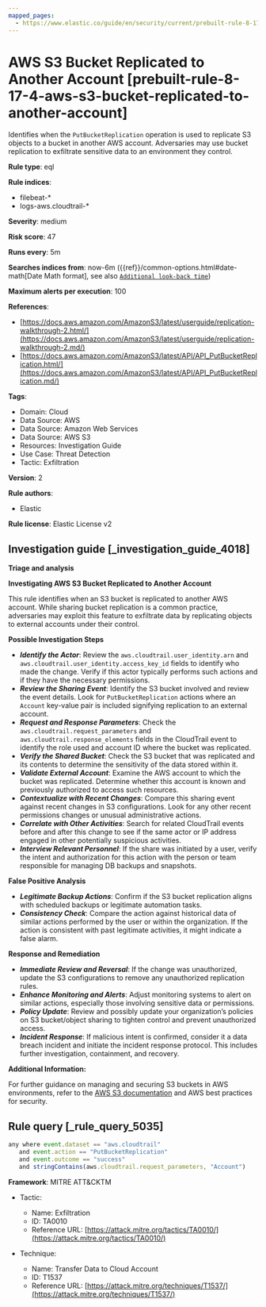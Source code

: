 ```yaml
---
mapped_pages:
  - https://www.elastic.co/guide/en/security/current/prebuilt-rule-8-17-4-aws-s3-bucket-replicated-to-another-account.html
---
```


# AWS S3 Bucket Replicated to Another Account [prebuilt-rule-8-17-4-aws-s3-bucket-replicated-to-another-account]

Identifies when the `PutBucketReplication` operation is used to replicate S3 objects to a bucket in another AWS account. Adversaries may use bucket replication to exfiltrate sensitive data to an environment they control.

**Rule type**: eql

**Rule indices**:

* filebeat-*
* logs-aws.cloudtrail-*

**Severity**: medium

**Risk score**: 47

**Runs every**: 5m

**Searches indices from**: now-6m ({{ref}}/common-options.html#date-math[Date Math format], see also [`Additional look-back time`](docs-content://solutions/security/detect-and-alert/create-detection-rule.md#rule-schedule))

**Maximum alerts per execution**: 100

**References**:

* [https://docs.aws.amazon.com/AmazonS3/latest/userguide/replication-walkthrough-2.html/](https://docs.aws.amazon.com/AmazonS3/latest/userguide/replication-walkthrough-2.md/)
* [https://docs.aws.amazon.com/AmazonS3/latest/API/API_PutBucketReplication.html/](https://docs.aws.amazon.com/AmazonS3/latest/API/API_PutBucketReplication.md/)

**Tags**:

* Domain: Cloud
* Data Source: AWS
* Data Source: Amazon Web Services
* Data Source: AWS S3
* Resources: Investigation Guide
* Use Case: Threat Detection
* Tactic: Exfiltration

**Version**: 2

**Rule authors**:

* Elastic

**Rule license**: Elastic License v2

## Investigation guide [_investigation_guide_4018]

**Triage and analysis**

**Investigating AWS S3 Bucket Replicated to Another Account**

This rule identifies when an S3 bucket is replicated to another AWS account. While sharing bucket replication is a common practice, adversaries may exploit this feature to exfiltrate data by replicating objects to external accounts under their control.

**Possible Investigation Steps**

* ***Identify the Actor***: Review the `aws.cloudtrail.user_identity.arn` and `aws.cloudtrail.user_identity.access_key_id` fields to identify who made the change. Verify if this actor typically performs such actions and if they have the necessary permissions.
* ***Review the Sharing Event***: Identify the S3 bucket involved and review the event details. Look for `PutBucketReplication` actions where an `Account` key-value pair is included signifying replication to an external account.
* ***Request and Response Parameters***: Check the `aws.cloudtrail.request_parameters` and `aws.cloudtrail.response_elements` fields in the CloudTrail event to identify the role used and account ID where the bucket was replicated.
* ***Verify the Shared Bucket***: Check the S3 bucket that was replicated and its contents to determine the sensitivity of the data stored within it.
* ***Validate External Account***: Examine the AWS account to which the bucket was replicated. Determine whether this account is known and previously authorized to access such resources.
* ***Contextualize with Recent Changes***: Compare this sharing event against recent changes in S3 configurations. Look for any other recent permissions changes or unusual administrative actions.
* ***Correlate with Other Activities***: Search for related CloudTrail events before and after this change to see if the same actor or IP address engaged in other potentially suspicious activities.
* ***Interview Relevant Personnel***: If the share was initiated by a user, verify the intent and authorization for this action with the person or team responsible for managing DB backups and snapshots.

**False Positive Analysis**

* ***Legitimate Backup Actions***: Confirm if the S3 bucket replication aligns with scheduled backups or legitimate automation tasks.
* ***Consistency Check***: Compare the action against historical data of similar actions performed by the user or within the organization. If the action is consistent with past legitimate activities, it might indicate a false alarm.

**Response and Remediation**

* ***Immediate Review and Reversal***: If the change was unauthorized, update the S3 configurations to remove any unauthorized replication rules.
* ***Enhance Monitoring and Alerts***: Adjust monitoring systems to alert on similar actions, especially those involving sensitive data or permissions.
* ***Policy Update***: Review and possibly update your organization’s policies on S3 bucket/object sharing to tighten control and prevent unauthorized access.
* ***Incident Response***: If malicious intent is confirmed, consider it a data breach incident and initiate the incident response protocol. This includes further investigation, containment, and recovery.

**Additional Information:**

For further guidance on managing and securing S3 buckets in AWS environments, refer to the [AWS S3 documentation](https://docs.aws.amazon.com/AmazonS3/latest/userguide/security.md/) and AWS best practices for security.


## Rule query [_rule_query_5035]

```js
any where event.dataset == "aws.cloudtrail"
   and event.action == "PutBucketReplication"
   and event.outcome == "success"
   and stringContains(aws.cloudtrail.request_parameters, "Account")
```

**Framework**: MITRE ATT&CKTM

* Tactic:

    * Name: Exfiltration
    * ID: TA0010
    * Reference URL: [https://attack.mitre.org/tactics/TA0010/](https://attack.mitre.org/tactics/TA0010/)

* Technique:

    * Name: Transfer Data to Cloud Account
    * ID: T1537
    * Reference URL: [https://attack.mitre.org/techniques/T1537/](https://attack.mitre.org/techniques/T1537/)




